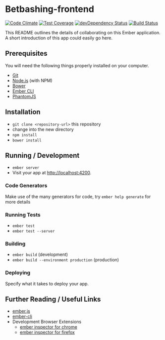 # Betbashing-frontend

[![Code Climate](https://codeclimate.com/github/codebashers/betbashing-frontend/badges/gpa.svg)](https://codeclimate.com/github/codebashers/betbashing-frontend) 
[![Test Coverage](https://codeclimate.com/github/codebashers/betbashing-frontend/badges/coverage.svg)](https://codeclimate.com/github/codebashers/betbashing-frontend/coverage)
[![devDependency Status](https://david-dm.org/codebashers/betbashing-frontend/dev-status.svg)](https://david-dm.org/codebashers/betbashing-frontend#info=devDependencies)
[![Build Status](https://travis-ci.org/codebashers/betbashing-frontend.svg)](https://travis-ci.org/codebashers/betbashing-frontend)

This README outlines the details of collaborating on this Ember application.
A short introduction of this app could easily go here.

## Prerequisites

You will need the following things properly installed on your computer.

* [Git](http://git-scm.com/)
* [Node.js](http://nodejs.org/) (with NPM)
* [Bower](http://bower.io/)
* [Ember CLI](http://www.ember-cli.com/)
* [PhantomJS](http://phantomjs.org/)

## Installation

* `git clone <repository-url>` this repository
* change into the new directory
* `npm install`
* `bower install`

## Running / Development

* `ember server`
* Visit your app at [http://localhost:4200](http://localhost:4200).

### Code Generators

Make use of the many generators for code, try `ember help generate` for more details

### Running Tests

* `ember test`
* `ember test --server`

### Building

* `ember build` (development)
* `ember build --environment production` (production)

### Deploying

Specify what it takes to deploy your app.

## Further Reading / Useful Links

* [ember.js](http://emberjs.com/)
* [ember-cli](http://www.ember-cli.com/)
* Development Browser Extensions
  * [ember inspector for chrome](https://chrome.google.com/webstore/detail/ember-inspector/bmdblncegkenkacieihfhpjfppoconhi)
  * [ember inspector for firefox](https://addons.mozilla.org/en-US/firefox/addon/ember-inspector/)

